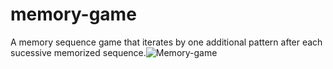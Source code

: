# memory-game

A memory sequence game that iterates by one additional pattern after each sucessive memorized sequence.![Memory-game](https://user-images.githubusercontent.com/79121097/220410109-f2a636e0-5246-48f4-8577-b881d79a6b8e.gif)
